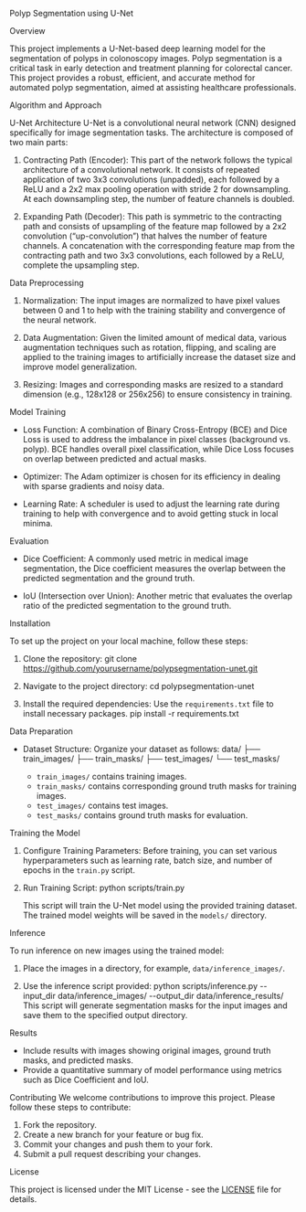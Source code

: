 Polyp Segmentation using U-Net

Overview

This project implements a U-Net-based deep learning model for the segmentation of polyps in colonoscopy images. Polyp segmentation is a critical task in early detection and treatment planning for colorectal cancer. This project provides a robust, efficient, and accurate method for automated polyp segmentation, aimed at assisting healthcare professionals.

Algorithm and Approach

 U-Net Architecture
U-Net is a convolutional neural network (CNN) designed specifically for image segmentation tasks. The architecture is composed of two main parts:

1. Contracting Path (Encoder): This part of the network follows the typical architecture of a convolutional network. It consists of repeated application of two 3x3 convolutions (unpadded), each followed by a ReLU and a 2x2 max pooling operation with stride 2 for downsampling. At each downsampling step, the number of feature channels is doubled.

2. Expanding Path (Decoder): This path is symmetric to the contracting path and consists of upsampling of the feature map followed by a 2x2 convolution (“up-convolution”) that halves the number of feature channels. A concatenation with the corresponding feature map from the contracting path and two 3x3 convolutions, each followed by a ReLU, complete the upsampling step.

 Data Preprocessing

1. Normalization: The input images are normalized to have pixel values between 0 and 1 to help with the training stability and convergence of the neural network.

2. Data Augmentation: Given the limited amount of medical data, various augmentation techniques such as rotation, flipping, and scaling are applied to the training images to artificially increase the dataset size and improve model generalization.

3. Resizing: Images and corresponding masks are resized to a standard dimension (e.g., 128x128 or 256x256) to ensure consistency in training.

 Model Training

- Loss Function: A combination of Binary Cross-Entropy (BCE) and Dice Loss is used to address the imbalance in pixel classes (background vs. polyp). BCE handles overall pixel classification, while Dice Loss focuses on overlap between predicted and actual masks.

- Optimizer: The Adam optimizer is chosen for its efficiency in dealing with sparse gradients and noisy data.

- Learning Rate: A scheduler is used to adjust the learning rate during training to help with convergence and to avoid getting stuck in local minima.

 Evaluation

- Dice Coefficient: A commonly used metric in medical image segmentation, the Dice coefficient measures the overlap between the predicted segmentation and the ground truth.

- IoU (Intersection over Union): Another metric that evaluates the overlap ratio of the predicted segmentation to the ground truth.

 Installation

To set up the project on your local machine, follow these steps:

1. Clone the repository:
      git clone https://github.com/yourusername/polypsegmentation-unet.git
   
   
2. Navigate to the project directory:
      cd polypsegmentation-unet
   
3. Install the required dependencies:
   Use the `requirements.txt` file to install necessary packages.
     pip install -r requirements.txt

 

 Data Preparation
- Dataset Structure: Organize your dataset as follows:
  data/
  ├── train_images/
  ├── train_masks/
  ├── test_images/
  └── test_masks/
  
  - `train_images/` contains training images.
  - `train_masks/` contains corresponding ground truth masks for training images.
  - `test_images/` contains test images.
  - `test_masks/` contains ground truth masks for evaluation.

 Training the Model

1. Configure Training Parameters: Before training, you can set various hyperparameters such as learning rate, batch size, and number of epochs in the `train.py` script.

2. Run Training Script:
      python scripts/train.py

   This script will train the U-Net model using the provided training dataset. The trained model weights will be saved in the `models/` directory.

 Inference

To run inference on new images using the trained model:

1. Place the images in a directory, for example, `data/inference_images/`.

2. Use the inference script provided:
      python scripts/inference.py --input_dir data/inference_images/ --output_dir data/inference_results/
   This script will generate segmentation masks for the input images and save them to the specified output directory.

 Results
- Include results with images showing original images, ground truth masks, and predicted masks.
- Provide a quantitative summary of model performance using metrics such as Dice Coefficient and IoU.

 Contributing
      We welcome contributions to improve this project. Please follow these steps to contribute:

1. Fork the repository.
2. Create a new branch for your feature or bug fix.
3. Commit your changes and push them to your fork.
4. Submit a pull request describing your changes.

 License

This project is licensed under the MIT License - see the [LICENSE](LICENSE) file for details.
